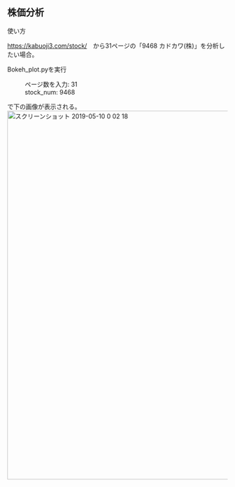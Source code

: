 ## 株価分析

使い方

<https://kabuoji3.com/stock/>　から31ページの「9468 カドカワ(株)」を分析したい場合。

Bokeh_plot.pyを実行

<dl>
  <dd>ページ数を入力: 31</dd>
  <dd>stock_num: 9468</dd>
</dl>
で下の画像が表示される。

<img width="842" alt="スクリーンショット 2019-05-10 0 02 18" src="https://user-images.githubusercontent.com/46915125/57464414-a5ef0f00-72b7-11e9-8238-f47569b7a915.png">


